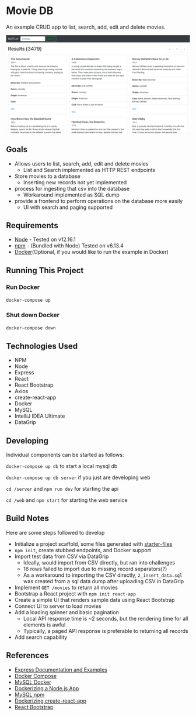 # Movie DB

An example CRUD app to list, search, add, edit and delete movies.

![Example search results](./screenshot.png)

## Goals

-   Allows users to list, search, add, edit and delete movies
    -   List and Search implemented as HTTP REST endpoints
- 	Store movies to a database
    -   Inserting new records not yet implemented
-	process for ingesting that csv into the database
    -   Workaround implemented as SQL dump
-	provide a frontend to perform operations on the database more easily
    -   UI with search and paging supported

## Requirements

-   [Node](https://nodejs.org/en/download/) - Tested on v12.16.1
-   [npm](https://www.npmjs.com/package/npm) - (Bundled with Node) Tested on v6.13.4
-   [Docker](https://docs.docker.com/installation/)(Optional, if you would like to run the example in Docker)

## Running This Project

### Run Docker

`docker-compose up`

### Shut down Docker

`docker-compose down`

## Technologies Used

* NPM
* Node
* Express
* React
* React Bootstrap
* Axios
* create-react-app
* Docker
* MySQL
* IntelliJ IDEA Ultimate
* DataGrip

## Developing

Individual components can be started as follows:

`docker-compose up db` to start a local mysql db

`docker-compose up db server` if you just are developing web

`cd /server` and `npm run dev` for starting the api

`cd /web` and `npm start` for starting the web service

## Build Notes

Here are some steps followed to develop

* Initialize a project scaffold, some files generated with [starter-files](https://github.com/AndrewBell/starter-files)
* `npm init`, create stubbed endpoints, and Docker support
* Import test data from CSV via DataGrip
    * Ideally, would import from CSV directly, but ran into challenges
    * 16 rows failed to import due to missing record separators(?)
    * As a workaround to importing the CSV directly, `2_insert_data.sql` was created from a sql data dump after uploading CSV in DataGrip
* Implement `GET /movies` to return all movies
* Bootstrap a React project with `npm init react-app`
* Create a simple UI that renders sample data using React Bootstrap
* Connect UI to server to load movies
* Add a loading spinner and basic pagination
    * Local API response time is ~2 seconds, but the rendering time for all elements is awful
    * Typically, a paged API response is preferable to returning all records
* Add search capability

## References

* [Express Documentation and Examples](https://expressjs.com/)
* [Docker Compose](https://docs.docker.com/compose/)
* [MySQL Docker](https://hub.docker.com/_/mysql)
* [Dockerizing a Node.js App](https://nodejs.org/en/docs/guides/nodejs-docker-webapp/)
* [MySQL npm](https://www.npmjs.com/package/mysql)
* [Dockerizing create-react-app](https://mherman.org/blog/dockerizing-a-react-app/)
* [React Bootstrap](https://react-bootstrap.netlify.app/)
